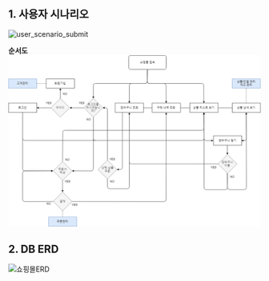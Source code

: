 ## 1. 사용자 시나리오
![user_scenario_submit](user_scenario_submit.png)

__순서도__
![유저시나리오7](유저시나리오7.png)

## 2. DB ERD
![쇼핑몰ERD](./ShoppingMallERD.png)
